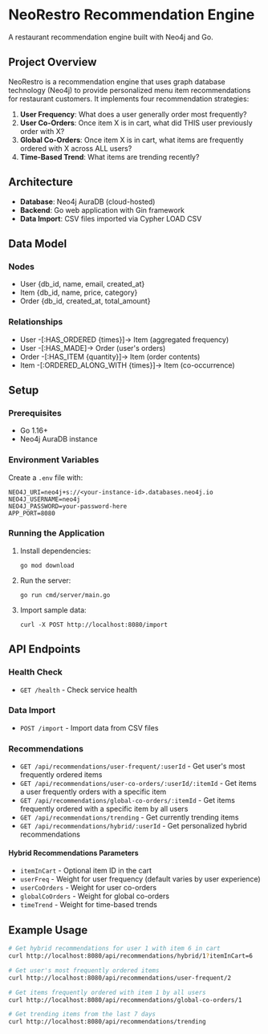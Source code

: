 # NeoRestro Recommendation Engine

A restaurant recommendation engine built with Neo4j and Go.

## Project Overview

NeoRestro is a recommendation engine that uses graph database technology (Neo4j) to provide personalized menu item recommendations for restaurant customers. It implements four recommendation strategies:

1. **User Frequency**: What does a user generally order most frequently?
2. **User Co-Orders**: Once item X is in cart, what did THIS user previously order with X?
3. **Global Co-Orders**: Once item X is in cart, what items are frequently ordered with X across ALL users?
4. **Time-Based Trend**: What items are trending recently?

## Architecture

- **Database**: Neo4j AuraDB (cloud-hosted)
- **Backend**: Go web application with Gin framework
- **Data Import**: CSV files imported via Cypher LOAD CSV

## Data Model

### Nodes
- User {db_id, name, email, created_at}
- Item {db_id, name, price, category}
- Order {db_id, created_at, total_amount}

### Relationships
- User -[:HAS_ORDERED {times}]-> Item (aggregated frequency)
- User -[:HAS_MADE]-> Order (user's orders)
- Order -[:HAS_ITEM {quantity}]-> Item (order contents)
- Item -[:ORDERED_ALONG_WITH {times}]-> Item (co-occurrence)

## Setup

### Prerequisites
- Go 1.16+
- Neo4j AuraDB instance

### Environment Variables
Create a `.env` file with:

```
NEO4J_URI=neo4j+s://<your-instance-id>.databases.neo4j.io
NEO4J_USERNAME=neo4j
NEO4J_PASSWORD=your-password-here
APP_PORT=8080
```

### Running the Application

1. Install dependencies:
   ```
   go mod download
   ```

2. Run the server:
   ```
   go run cmd/server/main.go
   ```

3. Import sample data:
   ```
   curl -X POST http://localhost:8080/import
   ```

## API Endpoints

### Health Check
- `GET /health` - Check service health

### Data Import
- `POST /import` - Import data from CSV files

### Recommendations
- `GET /api/recommendations/user-frequent/:userId` - Get user's most frequently ordered items
- `GET /api/recommendations/user-co-orders/:userId/:itemId` - Get items a user frequently orders with a specific item
- `GET /api/recommendations/global-co-orders/:itemId` - Get items frequently ordered with a specific item by all users
- `GET /api/recommendations/trending` - Get currently trending items
- `GET /api/recommendations/hybrid/:userId` - Get personalized hybrid recommendations

#### Hybrid Recommendations Parameters
- `itemInCart` - Optional item ID in the cart
- `userFreq` - Weight for user frequency (default varies by user experience)
- `userCoOrders` - Weight for user co-orders
- `globalCoOrders` - Weight for global co-orders
- `timeTrend` - Weight for time-based trends

## Example Usage

```bash
# Get hybrid recommendations for user 1 with item 6 in cart
curl http://localhost:8080/api/recommendations/hybrid/1?itemInCart=6

# Get user's most frequently ordered items
curl http://localhost:8080/api/recommendations/user-frequent/2

# Get items frequently ordered with item 1 by all users
curl http://localhost:8080/api/recommendations/global-co-orders/1

# Get trending items from the last 7 days
curl http://localhost:8080/api/recommendations/trending
``` 
